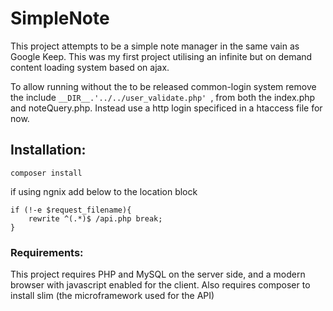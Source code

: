# SimpleNote
This project attempts to be a simple note manager in the same vain as Google Keep. This was my first project utilising an infinite but on demand content loading system based on ajax.

To allow running without the to be released common-login system remove the include `__DIR__.'../../user_validate.php' `, from both the index.php and noteQuery.php. Instead use a http login specificed in a htaccess file for now.

## Installation:
```
composer install
```

if using ngnix add below to the location block
```ngnix
if (!-e $request_filename){
    rewrite ^(.*)$ /api.php break;
}
```

### Requirements: 
This project requires PHP and MySQL on the server side, and a modern browser with javascript enabled for the client.
Also requires composer to install slim (the microframework used for the API)